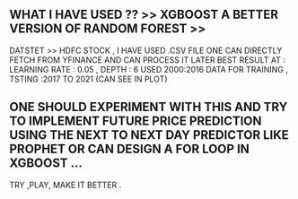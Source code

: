 ## WHAT I HAVE USED ?? >> XGBOOST A BETTER VERSION OF RANDOM FOREST >> 
 DATSTET >> HDFC STOCK , I HAVE USED .CSV FILE ONE CAN DIRECTLY FETCH FROM YFINANCE AND CAN PROCESS IT LATER 
 BEST RESULT AT : LEARNING RATE : 0.05 , DEPTH : 6
 USED 2000:2016 DATA FOR TRAINING , TSTING :2017 TO 2021 (CAN SEE IN PLOT) 
 ## ONE SHOULD EXPERIMENT WITH THIS AND TRY TO IMPLEMENT FUTURE PRICE PREDICTION USING THE NEXT TO NEXT DAY PREDICTOR LIKE PROPHET OR CAN DESIGN A FOR LOOP IN XGBOOST ...
 TRY ,PLAY, MAKE IT BETTER .
